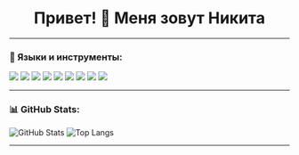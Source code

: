 <h1 align="center">Привет! 👋 Меня зовут Никита</h1>

---

### 🧠 Языки и инструменты:
<p>
  <img src="https://img.shields.io/badge/-Python-3776AB?style=flat&logo=python&logoColor=white" />
  <img src="https://img.shields.io/badge/-Django-092E20?style=flat&logo=django" />
  <img src="https://img.shields.io/badge/-DRF-%23F05033?style=flat&logo=fastapi&logoColor=white" />
  <img src="https://img.shields.io/badge/-Docker-2496ED?style=flat&logo=docker&logoColor=white" />
  <img src="https://img.shields.io/badge/-PostgreSQL-4169E1?style=flat&logo=postgresql&logoColor=white" />
  <img src="https://img.shields.io/badge/-Nginx-009639?style=flat&logo=nginx&logoColor=white" />
  <img src="https://img.shields.io/badge/-Linux-FCC624?style=flat&logo=linux&logoColor=black" />
  <img src="https://img.shields.io/badge/-Git-F05032?style=flat&logo=git&logoColor=white" />
  <img src="https://img.shields.io/badge/-Pytest-0A9EDC?style=flat&logo=pytest&logoColor=white" />
</p>

---

### 📊 GitHub Stats:
![GitHub Stats](https://github-readme-stats.vercel.app/api?username=miron42&show_icons=true&theme=tokyonight&count_private=true)
![Top Langs](https://github-readme-stats.vercel.app/api/top-langs/?username=miron42&layout=compact&theme=tokyonight)

---
